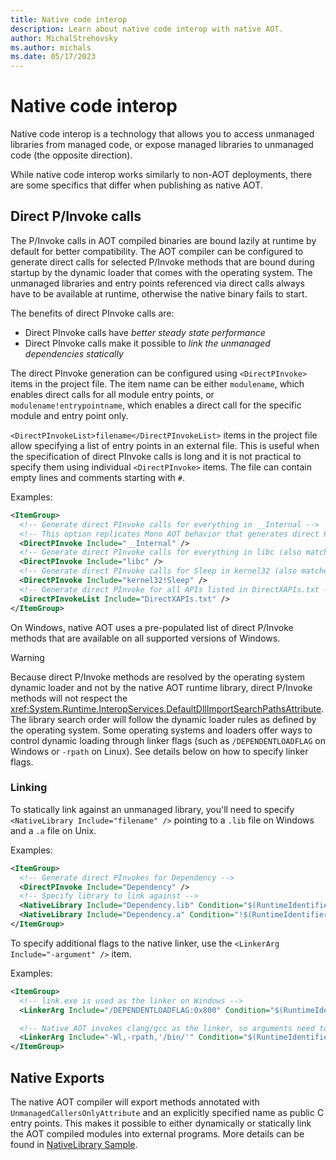 ```yaml
---
title: Native code interop
description: Learn about native code interop with native AOT.
author: MichalStrehovsky
ms.author: michals
ms.date: 05/17/2023
---
```

# Native code interop

Native code interop is a technology that allows you to access unmanaged libraries from managed code, or expose managed libraries to unmanaged code (the opposite direction).

While native code interop works similarly to non-AOT deployments, there are some specifics that differ when publishing as native AOT.

## Direct P/Invoke calls

The P/Invoke calls in AOT compiled binaries are bound lazily at runtime by default for better compatibility. The AOT compiler can be configured to generate direct calls for selected P/Invoke methods that are bound during startup by the dynamic loader that comes with the operating system. The unmanaged libraries and entry points referenced via direct calls always have to be available at runtime, otherwise the native binary fails to start.

The benefits of direct PInvoke calls are:

- Direct PInvoke calls have *better steady state performance*
- Direct PInvoke calls make it possible to *link the unmanaged dependencies statically*

The direct PInvoke generation can be configured using `<DirectPInvoke>` items in the project file. The item name can be either `modulename`, which enables direct calls for all module entry points, or `modulename!entrypointname`, which enables a direct call for the specific module and entry point only.

`<DirectPInvokeList>filename</DirectPInvokeList>` items in the project file allow specifying a list of entry points in an external file. This is useful when the specification of direct PInvoke calls is long and it is not practical to specify them using individual `<DirectPInvoke>` items. The file can contain empty lines and comments starting with `#`.

Examples:

```xml
<ItemGroup>
  <!-- Generate direct PInvoke calls for everything in __Internal -->
  <!-- This option replicates Mono AOT behavior that generates direct PInvoke calls for __Internal -->
  <DirectPInvoke Include="__Internal" />
  <!-- Generate direct PInvoke calls for everything in libc (also matches libc.so on Linux or libc.dylib on macOS) --> 
  <DirectPInvoke Include="libc" />
  <!-- Generate direct PInvoke calls for Sleep in kernel32 (also matches kernel32.dll on Windows) -->
  <DirectPInvoke Include="kernel32!Sleep" />
  <!-- Generate direct PInvoke for all APIs listed in DirectXAPIs.txt -->
  <DirectPInvokeList Include="DirectXAPIs.txt" />
</ItemGroup>
```

On Windows, native AOT uses a pre-populated list of direct P/Invoke methods that are available on all supported versions of Windows.

> [!WARNING]
> Because direct P/Invoke methods are resolved by the operating system dynamic loader and not by the native AOT runtime library, direct P/Invoke methods will not respect the <xref:System.Runtime.InteropServices.DefaultDllImportSearchPathsAttribute>. The library search order will follow the dynamic loader rules as defined by the operating system. Some operating systems and loaders offer ways to control dynamic loading through linker flags (such as `/DEPENDENTLOADFLAG` on Windows or `-rpath` on Linux). See details below on how to specify linker flags.

### Linking

To statically link against an unmanaged library, you'll need to specify `<NativeLibrary Include="filename" />` pointing to a `.lib` file on Windows and a `.a` file on Unix.

Examples:

```xml
<ItemGroup>
  <!-- Generate direct PInvokes for Dependency -->
  <DirectPInvoke Include="Dependency" />
  <!-- Specify library to link against -->
  <NativeLibrary Include="Dependency.lib" Condition="$(RuntimeIdentifier.StartsWith('win'))" />
  <NativeLibrary Include="Dependency.a" Condition="!$(RuntimeIdentifier.StartsWith('win'))" />
</ItemGroup>
```

To specify additional flags to the native linker, use the `<LinkerArg Include="-argument" />` item.

Examples:

```xml
<ItemGroup>
  <!-- link.exe is used as the linker on Windows -->
  <LinkerArg Include="/DEPENDENTLOADFLAG:0x800" Condition="$(RuntimeIdentifier.StartsWith('win'))" />

  <!-- Native AOT invokes clang/gcc as the linker, so arguments need to be prefixed with "-Wl," -->
  <LinkerArg Include="-Wl,-rpath,'/bin/'" Condition="$(RuntimeIdentifier.StartsWith('linux'))" />
</ItemGroup>
```

## Native Exports

The native AOT compiler will export methods annotated with `UnmanagedCallersOnlyAttribute` and an explicitly specified name as
public C entry points. This makes it possible to either dynamically or statically link the AOT compiled modules into external
programs. More details can be found in [NativeLibrary Sample](https://github.com/dotnet/samples/tree/main/core/nativeaot/NativeLibrary/README.md).
